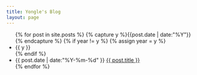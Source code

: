 ```yaml
---
title: Yongle's Blog
layout: page
---
```


<ul class="listing">
{% for post in site.posts %}
  {% capture y %}{{post.date | date:"%Y"}}{% endcapture %}
  {% if year != y %}
    {% assign year = y %}
    <li class="listing-seperator">{{ y }}</li>
  {% endif %}
  <li class="listing-item">
    <time datetime="{{ post.date | date:"%Y-%m-%d" }}">{{ post.date | date:"%Y-%m-%d" }}</time>
    <a href="{{ post.url }}" title="{{ post.title }}">{{ post.title }}</a>
  </li>
{% endfor %}
</ul>

<!--
<div id="post-pagination" class="paginator">

  {% if paginator.previous_page %}
    {% if paginator.previous_page == 1 %}
    <a href="/blog/"><Previous</a>
    {% else %}
    <a href="/page{{paginator.previous_page}}"><Previous</a>
    {% endif %}
  {% else %}
    <span class="previous disabled"><Previous</span>
  {% endif %}

      {% if paginator.page == 1 %}
      <span class="current-page">1</span>
      {% else %}
      <a href="/blog/">1</a>
      {% endif %}

    {% for count in (2..paginator.total_pages) %}
      {% if count == paginator.page %}
      <span class="current-page">{{count}}</span>
      {% else %}
      <a href="/page{{count}}">{{count}}</a>
      {% endif %}
    {% endfor %}

  {% if paginator.next_page %}
    <a class="next" href="/page{{paginator.next_page}}">Next></a>
  {% else %}
    <span class="next disabled" >Next></span>
  {% endif %}
  ({{ paginator.total_posts }} Total)
</div>
-->
